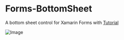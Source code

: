 # Forms-BottomSheet


A bottom sheet control for Xamarin Forms with [Tutorial](https://www.heyraviteja.com/post/projects/xamarin-bottom-sheet/)


![Image](AAA)
